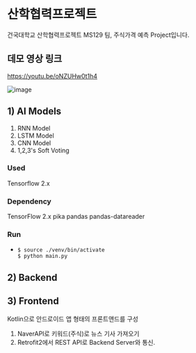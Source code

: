 # 산학협력프로젝트
건국대학교 산학협력프로젝트 MS129 팀, 주식가격 예측 Project입니다.

## 데모 영상 링크
https://youtu.be/oNZUHw0t1h4

![image](https://user-images.githubusercontent.com/47394504/121759533-13d62680-cb61-11eb-84cf-f6bad14132a1.png)

## 1) AI Models
1. RNN Model
2. LSTM Model
3. CNN Model
4. 1,2,3's Soft Voting

### Used
Tensorflow 2.x

### Dependency
TensorFlow 2.x
pika
pandas
pandas-datareader

### Run
* ```shell
  $ source ./venv/bin/activate
  $ python main.py
  ```
## 2) Backend


## 3) Frontend
Kotlin으로 안드로이드 앱 형태의 프론트앤드를 구성
1. NaverAPI로 키워드(주식)로 뉴스 기사 가져오기
2. Retrofit2에서 REST API로 Backend Server와 통신.



